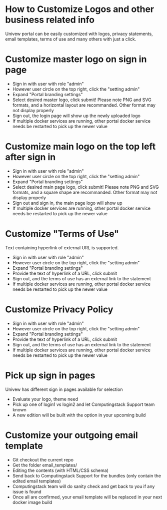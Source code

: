 # How to Customize Logos and other business related info

Univew portal can be easily customized with logos, privacy statements, email templates, terms of use and many others with just a click. 

# Customize master logo on sign in page

- Sign in with user with role "admin"
- However user circle on the top right, click the "setting admin"
- Expand "Portal branding settings" 
- Select desired master logo, click submit! Please note PNG and SVG formats, and a horizontal layout are recommanded. Other format may not display properly
- Sign out, the login page will show up the newly uploaded logo
- If multiple docker services are running, other portal docker service needs be restarted to pick up the newer value

# Customize main logo on the top left after sign in

- Sign in with user with role "admin"
- However user circle on the top right, click the "setting admin"
- Expand "Portal branding settings" 
- Select desired main page logo, click submit! Please note PNG and SVG formats, and a square shape are recommanded. Other format may not display properly
- Sign out and sign in, the main page logo will show up
- If multiple docker services are running, other portal docker service needs be restarted to pick up the newer value

# Customize "Terms of Use"
Text containing hyperlink of external URL is supported. 
- Sign in with user with role "admin"
- However user circle on the top right, click the "setting admin"
- Expand "Portal branding settings" 
- Provide the text of hyperlink of a URL, click submit
- Sign out, and the terms of use has an external link to the statement
- If multiple docker services are running, other portal docker service needs be restarted to pick up the newer value

# Customize Privacy Policy

- Sign in with user with role "admin"
- However user circle on the top right, click the "setting admin"
- Expand "Portal branding settings" 
- Provide the text of hyperlink of a URL, click submit
- Sign out, and the terms of use has an external link to the statement
- If multiple docker services are running, other portal docker service needs be restarted to pick up the newer value

# Pick up sign in pages
Univew has different sign in pages available for selection
- Evaluate your logo, theme need
- Pick up one of login1 vs login2 and let Computingstack Support team known
- A new edition will be built with the option in your upcoming build 


# Customize your outgoing email template
- Git checkout the current repo
- Get the folder email_templates/
- Editing the contents (with HTML/CSS schema) 
- Send back to Computingstack Support for the bundles (only contain the edited email templates)
- Computingstack team will do sanity check and get back to you if any issue is found
- Once all are confirmed, your email template will be replaced in your next docker image build
